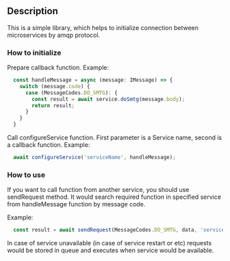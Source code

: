 ## Description
 This is a simple library, which helps to initialize connection between microservices by amqp protocol.

### How to initialize
Prepare callback function. Example:

```js
  const handleMessage = async (message: IMessage) => {
    switch (message.code) {
      case (MessageCodes.DO_SMTG): {
        const result = await service.doSmtg(message.body);
        return result;
      }
    }
  }
```

Call configureService function. First parameter is a Service name, second is a callback function.
Example:

```js
  await configureService('serviceName', handleMessage);
```

### How to use
If you want to call function from another service, you should use sendRequest method.
It would search required function in specified service from handleMessage function by message code.

  Example:
```js
  const result = await sendRequest(MessageCodes.DO_SMTG, data, 'serviceName');
```
In case of service unavailable (in case of service restart or etc) requests would be stored in queue and executes when service would be available.
